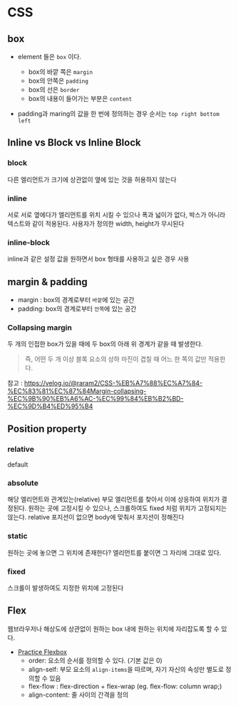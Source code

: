 # CSS

## box
- element 들은 `box` 이다.
    - box의 바깥 쪽은 `margin`
    - box의 안쪽은 `padding`
    - box의 선은 `border`
    - box의 내용이 들어가는 부분은 `content`

- padding과 maring의 값을 한 번에 정의하는 경우 순서는 `top right bottom left`


## Inline vs Block vs Inline Block

### block
다른 엘리먼트가 크기에 상관없이 옆에 있는 것을 허용하지 않는다

### inline
서로 서로 옆에다가 엘리먼트를 위치 시킬 수 있으나 폭과 넓이가 없다, 박스가 아니라 텍스트와 같이 적용된다. 사용자가 정의한 width, height가 무시된다

### inline-block
inline과 같은 설정 값을 원하면서 box 형태를 사용하고 싶은 경우 사용

## margin & padding

- margin : box의 경계로부터 `바깥`에 있는 공간
- padding: box의 경계로부터 `안쪽`에 있는 공간

### Collapsing margin

두 개의 인접한 box가 있을 때에 두 box의 아래 위 경계가 같을 때 발생한다.
> 즉, 어떤 두 개 이상 블록 요소의 상하 마진이 겹칠 때 어느 한 쪽의 값만 적용한다.

참고 : https://velog.io/@raram2/CSS-%EB%A7%88%EC%A7%84-%EC%83%81%EC%87%84Margin-collapsing-%EC%9B%90%EB%A6%AC-%EC%99%84%EB%B2%BD-%EC%9D%B4%ED%95%B4


## Position property

### relative

default

### absolute
해당 엘리먼트와 관계있는(relative) 부모 엘리먼트를 찾아서 이에 상응하여 위치가 결정된다.
원하는 곳에 고정시킬 수 있으나, 스크롤하여도 fixed 처럼 위치가 고정되지는 않는다.
relative 포지션이 없으면 body에 맞춰서 포지션이 정해진다

### static
원하는 곳에 놓으면 그 위치에 존재한다?
엘리먼트를 붙이면 그 자리에 그대로 있다.

### fixed
스크롤이 발생하여도 지정한 위치에 고정된다 


## Flex

웹브라우저나 해상도에 상관없이 원하는 box 내에 원하는 위치에 자리잡도록 할 수 있다.

- [Practice Flexbox](http://flexboxfroggy.com)
    - order: 요소의 순서를 정의할 수 있다. (기본 값은 0)
    - align-self: 부모 요소의 `align-items`을 따르며, 자기 자신의 속성만 별도로 정의할 수 있음
    - flex-flow : flex-direction + flex-wrap (eg. flex-flow: column wrap;)
    - align-content: 줄 사이의 간격을 정의